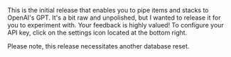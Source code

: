 This is the initial release that enables you to pipe items and stacks to OpenAI's GPT. It's a bit raw and unpolished, but I wanted to release it for you to experiment with. Your feedback is highly valued! To configure your API key, click on the settings icon located at the bottom right.

Please note, this release necessitates another database reset.
